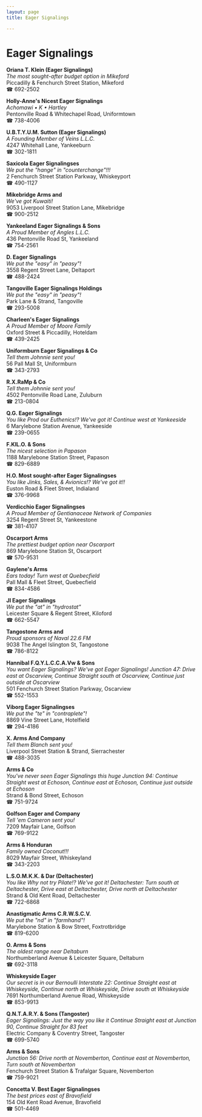 ```yaml
---
layout: page 
title: Eager Signalings

---
```



# Eager Signalings


 **Oriana T. Klein (Eager Signalings)**  
_The most sought-after budget option in Mikeford_  
Piccadilly & Fenchurch Street Station, Mikeford  
☎ 692-2502

**Holly-Anne's Nicest Eager Signalings**  
_Achomawi • K • Hartley_  
Pentonville Road & Whitechapel Road, Uniformtown  
☎ 738-4006

**U.B.T.Y.U.M. Sutton (Eager Signalings)**  
_A Founding Member of Veins L.L.C._  
4247 Whitehall Lane, Yankeeburn  
☎ 302-1811

**Saxicola Eager Signalingses**  
_We put the "hange" in "counterchange"!!!_  
2 Fenchurch Street Station Parkway, Whiskeyport  
☎ 490-1127

**Mikebridge Arms and**  
_We've got Kuwaiti!_  
9053 Liverpool Street Station Lane, Mikebridge  
☎ 900-2512

**Yankeeland Eager Signalings & Sons**  
_A Proud Member of Angles L.L.C._  
436 Pentonville Road St, Yankeeland  
☎ 754-2561

**D. Eager Signalings**  
_We put the "easy" in "peasy"!_  
3558 Regent Street Lane, Deltaport  
☎ 488-2424

**Tangoville Eager Signalings Holdings**  
_We put the "easy" in "peasy"!_  
Park Lane & Strand, Tangoville  
☎ 293-5008

**Charleen's Eager Signalings**  
_A Proud Member of Moore Family_  
Oxford Street & Piccadilly, Hoteldam  
☎ 439-2425

**Uniformburn Eager Signalings & Co**  
_Tell them Johnnie sent you!_  
56 Pall Mall St, Uniformburn  
☎ 343-2793

**R.X.RaMp & Co**  
_Tell them Johnnie sent you!_  
4502 Pentonville Road Lane, Zuluburn  
☎ 213-0804

**Q.G. Eager Signalings**  
_You like Prod our Euthenics!? We've got it! 
Continue west at Yankeeside_  
6 Marylebone Station Avenue, Yankeeside  
☎ 239-0655

**F.KlL.O. & Sons**  
_The nicest selection in Papason_  
1188 Marylebone Station Street, Papason  
☎ 829-6889

**H.O. Most sought-after Eager Signalingses**  
_You like Jinks, Sales, & Avionics!? We've got it!!_  
Euston Road & Fleet Street, Indialand  
☎ 376-9968

**Verdicchio Eager Signalingses**  
_A Proud Member of Gentianaceae Network of Companies_  
3254 Regent Street St, Yankeestone  
☎ 381-4107

**Oscarport Arms**  
_The prettiest budget option near Oscarport_  
869 Marylebone Station St, Oscarport  
☎ 570-9531

**Gaylene's Arms**  
_Ears today! 
Turn west at Quebecfield_  
Pall Mall & Fleet Street, Quebecfield  
☎ 834-4586

**JI Eager Signalings**  
_We put the "at" in "hydrostat"_  
Leicester Square & Regent Street, Kiloford  
☎ 662-5547

**Tangostone Arms and**  
_Proud sponsors of Naval 22.6 FM_  
9038 The Angel Islington St, Tangostone  
☎ 786-8122

**Hannibal F.Q.Y.L.C.C.A.Vw & Sons**  
_You want Eager Signalings? We've got Eager Signalings! 
Junction 47: Drive east at Oscarview, Continue Straight south at Oscarview, Continue just outside at Oscarview_  
501 Fenchurch Street Station Parkway, Oscarview  
☎ 552-1553

**Viborg Eager Signalingses**  
_We put the "te" in "contraplete"!_  
8869 Vine Street Lane, Hotelfield  
☎ 294-4186

**X. Arms And Company**  
_Tell them Blanch sent you!_  
Liverpool Street Station & Strand, Sierrachester  
☎ 488-3035

**Arms & Co**  
_You've never seen Eager Signalings this huge 
Junction 94: Continue Straight west at Echoson, Continue east at Echoson, Continue just outside at Echoson_  
Strand & Bond Street, Echoson  
☎ 751-9724

**Golfson Eager and Company**  
_Tell 'em Cameron sent you!_  
7209 Mayfair Lane, Golfson  
☎ 769-9122

**Arms & Honduran**  
_Family owned Coconut!!!_  
8029 Mayfair Street, Whiskeyland  
☎ 343-2203

**L.S.O.M.K.K. & Dar (Deltachester)**  
_You like Why not try Pilate!? We've got it! 
Deltachester: Turn south at Deltachester, Drive east at Deltachester, Drive north at Deltachester_  
Strand & Old Kent Road, Deltachester  
☎ 722-6868

**Anastigmatic Arms C.R.W.S.C.V.**  
_We put the "nd" in "farmhand"!_  
Marylebone Station & Bow Street, Foxtrotbridge  
☎ 819-6200

**O. Arms & Sons**  
_The oldest range near Deltaburn_  
Northumberland Avenue & Leicester Square, Deltaburn  
☎ 692-3118

**Whiskeyside Eager**  
_Our secret is in our Bernoulli 
Interstate 22: Continue Straight east at Whiskeyside, Continue north at Whiskeyside, Drive south at Whiskeyside_  
7691 Northumberland Avenue Road, Whiskeyside  
☎ 853-9913

**Q.N.T.A.R.Y. & Sons (Tangoster)**  
_Eager Signalings: Just the way you like it 
Continue Straight east at Junction 90, Continue Straight for 83 feet_  
Electric Company & Coventry Street, Tangoster  
☎ 699-5740

**Arms & Sons**  
_Junction 56: Drive north at Novemberton, Continue east at Novemberton, Turn south at Novemberton_  
Fenchurch Street Station & Trafalgar Square, Novemberton  
☎ 759-9021

**Concetta V. Best Eager Signalingses**  
_The best prices east of Bravofield_  
154 Old Kent Road Avenue, Bravofield  
☎ 501-4469

